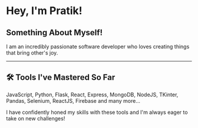 # Hey, I'm Pratik!

## Something About Myself!
I am an incredibly passionate software developer who loves creating things that bring other's joy.

---

## 🛠 Tools I've Mastered So Far
JavaScript, Python, Flask, React, Express, MongoDB, NodeJS, TKinter, Pandas, Selenium, ReactJS, Firebase and many more...

I have confidently honed my skills with these tools and I'm always eager to take on new challenges!
